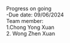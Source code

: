 Progress on going <br>
-Due date: 09/06/2024<br>
Team member:<br>
1.Chong Yong Xuan<br>
2. Wong Zhen Xuan<br>
